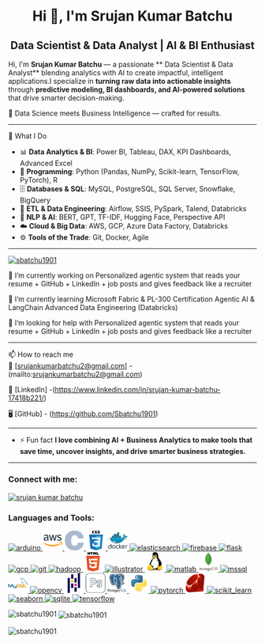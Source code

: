 <h1 align="center">Hi 👋, I'm Srujan Kumar Batchu</h1>

 <h2 align="center"> Data Scientist & Data Analyst | AI & BI Enthusiast</h2>

Hi, I'm **Srujan Kumar Batchu** — a passionate ** Data Scientist & Data Analyst** blending analytics with AI to create impactful, intelligent applications.I specialize in **turning raw data into actionable insights** through **predictive modeling, BI dashboards, and AI-powered solutions** that drive smarter decision-making.  

🚀 Data Science meets Business Intelligence — crafted for results.</h3>
 
--------------------------------------------------------------------------------------------------------------------------------------------------------------------


👯 What I Do 

- 📊 **Data Analytics & BI**: Power BI, Tableau, DAX, KPI Dashboards, Advanced Excel 
- 🐍 **Programming**: Python (Pandas, NumPy, Scikit-learn, TensorFlow, PyTorch), R 
- 🗄️ **Databases & SQL**: MySQL, PostgreSQL, SQL Server, Snowflake, BigQuery 
- 🔄 **ETL & Data Engineering**: Airflow, SSIS, PySpark, Talend, Databricks 
- 🤖 **NLP & AI**: BERT, GPT, TF-IDF, Hugging Face, Perspective API 
- ☁️ **Cloud & Big Data**: AWS, GCP, Azure Data Factory, Databricks 
- ⚙️ **Tools of the Trade**: Git, Docker, Agile
- -------------------------------------------------------------------------------------------------------------------------------------------------------------------------------------------------------------------
<p align="left"> <a href="https://github.com/ryo-ma/github-profile-trophy"><img src="https://github-profile-trophy.vercel.app/?username=sbatchu1901" alt="sbatchu1901" /></a> </p>

🔭 I’m currently working on   Personalized agentic system that reads your resume + GitHub + LinkedIn + job posts and gives feedback like a recruiter

🌱 I’m currently learning     Microsoft Fabric & PL-300 Certification 
                              Agentic AI & LangChain 
                              Advanced Data Engineering (Databricks)
                              
🤝 I’m looking for help with   Personalized agentic system that reads your resume + GitHub + LinkedIn + job posts and gives feedback like a recruiter

--------------------------------------------------------------------------------------------------------------------------------------------------------------------
📫 How to reach me  
📧 [srujankumarbatchu2@gmail.com] - (mailto:srujankumarbatchu2@gmail.com) 

💼 [LinkedIn] -(https://www.linkedin.com/in/srujan-kumar-batchu-17418b221/) 

🖥️ [GitHub] - (https://github.com/Sbatchu1901)
- ------------------------------------------------------------------------------------------------------------------------------------------------------------------

- ⚡ Fun fact **I love combining **AI + Business Analytics** to make tools that **save time, uncover insights, and drive smarter business strategies.****
  
--------------------------------------------------------------------------------------------------------------------------------------------------------------------
<h3 align="left">Connect with me:</h3>
<p align="left">
<a href="https://linkedin.com/in/srujan kumar batchu" target="blank"><img align="center" src="https://raw.githubusercontent.com/rahuldkjain/github-profile-readme-generator/master/src/images/icons/Social/linked-in-alt.svg" alt="srujan kumar batchu" height="30" width="40" /></a>
</p>

<h3 align="left">Languages and Tools:</h3>
<p align="left"> <a href="https://www.arduino.cc/" target="_blank" rel="noreferrer"> <img src="https://cdn.worldvectorlogo.com/logos/arduino-1.svg" alt="arduino" width="40" height="40"/> </a> <a href="https://aws.amazon.com" target="_blank" rel="noreferrer"> <img src="https://raw.githubusercontent.com/devicons/devicon/master/icons/amazonwebservices/amazonwebservices-original-wordmark.svg" alt="aws" width="40" height="40"/> </a> <a href="https://www.cprogramming.com/" target="_blank" rel="noreferrer"> <img src="https://raw.githubusercontent.com/devicons/devicon/master/icons/c/c-original.svg" alt="c" width="40" height="40"/> </a> <a href="https://www.w3schools.com/css/" target="_blank" rel="noreferrer"> <img src="https://raw.githubusercontent.com/devicons/devicon/master/icons/css3/css3-original-wordmark.svg" alt="css3" width="40" height="40"/> </a> <a href="https://www.docker.com/" target="_blank" rel="noreferrer"> <img src="https://raw.githubusercontent.com/devicons/devicon/master/icons/docker/docker-original-wordmark.svg" alt="docker" width="40" height="40"/> </a> <a href="https://www.elastic.co" target="_blank" rel="noreferrer"> <img src="https://www.vectorlogo.zone/logos/elastic/elastic-icon.svg" alt="elasticsearch" width="40" height="40"/> </a> <a href="https://firebase.google.com/" target="_blank" rel="noreferrer"> <img src="https://www.vectorlogo.zone/logos/firebase/firebase-icon.svg" alt="firebase" width="40" height="40"/> </a> <a href="https://flask.palletsprojects.com/" target="_blank" rel="noreferrer"> <img src="https://www.vectorlogo.zone/logos/pocoo_flask/pocoo_flask-icon.svg" alt="flask" width="40" height="40"/> </a> <a href="https://cloud.google.com" target="_blank" rel="noreferrer"> <img src="https://www.vectorlogo.zone/logos/google_cloud/google_cloud-icon.svg" alt="gcp" width="40" height="40"/> </a> <a href="https://git-scm.com/" target="_blank" rel="noreferrer"> <img src="https://www.vectorlogo.zone/logos/git-scm/git-scm-icon.svg" alt="git" width="40" height="40"/> </a> <a href="https://hadoop.apache.org/" target="_blank" rel="noreferrer"> <img src="https://www.vectorlogo.zone/logos/apache_hadoop/apache_hadoop-icon.svg" alt="hadoop" width="40" height="40"/> </a> <a href="https://www.w3.org/html/" target="_blank" rel="noreferrer"> <img src="https://raw.githubusercontent.com/devicons/devicon/master/icons/html5/html5-original-wordmark.svg" alt="html5" width="40" height="40"/> </a> <a href="https://www.adobe.com/in/products/illustrator.html" target="_blank" rel="noreferrer"> <img src="https://www.vectorlogo.zone/logos/adobe_illustrator/adobe_illustrator-icon.svg" alt="illustrator" width="40" height="40"/> </a> <a href="https://www.linux.org/" target="_blank" rel="noreferrer"> <img src="https://raw.githubusercontent.com/devicons/devicon/master/icons/linux/linux-original.svg" alt="linux" width="40" height="40"/> </a> <a href="https://www.mathworks.com/" target="_blank" rel="noreferrer"> <img src="https://upload.wikimedia.org/wikipedia/commons/2/21/Matlab_Logo.png" alt="matlab" width="40" height="40"/> </a> <a href="https://www.mongodb.com/" target="_blank" rel="noreferrer"> <img src="https://raw.githubusercontent.com/devicons/devicon/master/icons/mongodb/mongodb-original-wordmark.svg" alt="mongodb" width="40" height="40"/> </a> <a href="https://www.microsoft.com/en-us/sql-server" target="_blank" rel="noreferrer"> <img src="https://www.svgrepo.com/show/303229/microsoft-sql-server-logo.svg" alt="mssql" width="40" height="40"/> </a> <a href="https://www.mysql.com/" target="_blank" rel="noreferrer"> <img src="https://raw.githubusercontent.com/devicons/devicon/master/icons/mysql/mysql-original-wordmark.svg" alt="mysql" width="40" height="40"/> </a> <a href="https://opencv.org/" target="_blank" rel="noreferrer"> <img src="https://www.vectorlogo.zone/logos/opencv/opencv-icon.svg" alt="opencv" width="40" height="40"/> </a> <a href="https://pandas.pydata.org/" target="_blank" rel="noreferrer"> <img src="https://raw.githubusercontent.com/devicons/devicon/2ae2a900d2f041da66e950e4d48052658d850630/icons/pandas/pandas-original.svg" alt="pandas" width="40" height="40"/> </a> <a href="https://www.photoshop.com/en" target="_blank" rel="noreferrer"> <img src="https://raw.githubusercontent.com/devicons/devicon/master/icons/photoshop/photoshop-line.svg" alt="photoshop" width="40" height="40"/> </a> <a href="https://www.postgresql.org" target="_blank" rel="noreferrer"> <img src="https://raw.githubusercontent.com/devicons/devicon/master/icons/postgresql/postgresql-original-wordmark.svg" alt="postgresql" width="40" height="40"/> </a> <a href="https://www.python.org" target="_blank" rel="noreferrer"> <img src="https://raw.githubusercontent.com/devicons/devicon/master/icons/python/python-original.svg" alt="python" width="40" height="40"/> </a> <a href="https://pytorch.org/" target="_blank" rel="noreferrer"> <img src="https://www.vectorlogo.zone/logos/pytorch/pytorch-icon.svg" alt="pytorch" width="40" height="40"/> </a> <a href="https://www.ruby-lang.org/en/" target="_blank" rel="noreferrer"> <img src="https://raw.githubusercontent.com/devicons/devicon/master/icons/ruby/ruby-original.svg" alt="ruby" width="40" height="40"/> </a> <a href="https://scikit-learn.org/" target="_blank" rel="noreferrer"> <img src="https://upload.wikimedia.org/wikipedia/commons/0/05/Scikit_learn_logo_small.svg" alt="scikit_learn" width="40" height="40"/> </a> <a href="https://seaborn.pydata.org/" target="_blank" rel="noreferrer"> <img src="https://seaborn.pydata.org/_images/logo-mark-lightbg.svg" alt="seaborn" width="40" height="40"/> </a> <a href="https://www.sqlite.org/" target="_blank" rel="noreferrer"> <img src="https://www.vectorlogo.zone/logos/sqlite/sqlite-icon.svg" alt="sqlite" width="40" height="40"/> </a> <a href="https://www.tensorflow.org" target="_blank" rel="noreferrer"> <img src="https://www.vectorlogo.zone/logos/tensorflow/tensorflow-icon.svg" alt="tensorflow" width="40" height="40"/> </a> </p>

<p><img align="left" src="https://github-readme-stats.vercel.app/api/top-langs?username=sbatchu1901&show_icons=true&locale=en&layout=compact" alt="sbatchu1901" /></p>

<p>&nbsp;<img align="center" src="https://github-readme-stats.vercel.app/api?username=sbatchu1901&show_icons=true&locale=en" alt="sbatchu1901" /></p>

<p><img align="center" src="https://github-readme-streak-stats.herokuapp.com/?user=sbatchu1901&" alt="sbatchu1901" /></p>
